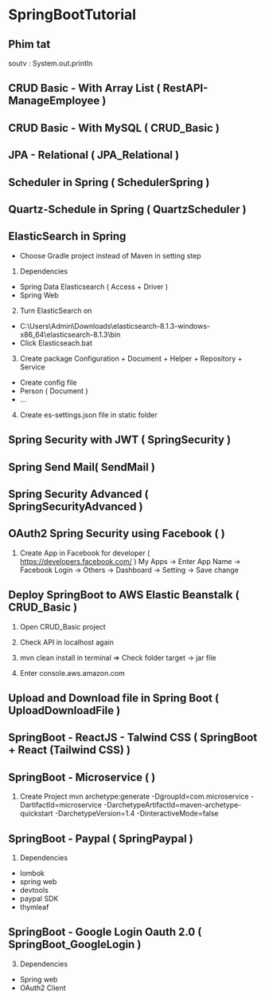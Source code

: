 # SpringBootTutorial

## Phim tat
soutv : System.out.println


## CRUD Basic - With Array List ( RestAPI-ManageEmployee ) 



## CRUD Basic - With MySQL ( CRUD_Basic )



## JPA - Relational ( JPA_Relational )



## Scheduler in Spring ( SchedulerSpring )



## Quartz-Schedule in Spring ( QuartzScheduler )



## ElasticSearch in Spring
* Choose Gradle project instead of Maven in setting step
1. Dependencies
- Spring Data Elasticsearch ( Access + Driver )
- Spring Web
2. Turn ElasticSearch on
- C:\Users\Admin\Downloads\elasticsearch-8.1.3-windows-x86_64\elasticsearch-8.1.3\bin
- Click Elasticseach.bat
3. Create package Configuration + Document + Helper + Repository + Service
- Create config file
- Person ( Document )
- ...
4. Create es-settings.json file in static folder



## Spring Security with JWT ( SpringSecurity )


## Spring Send Mail( SendMail )


## Spring Security Advanced ( SpringSecurityAdvanced )


## OAuth2 Spring Security using Facebook ( )
1. Create App in Facebook for developer ( https://developers.facebook.com/ )
My Apps -> Enter App Name -> Facebook Login -> Others -> Dashboard -> Setting -> Save change


## Deploy SpringBoot to AWS Elastic Beanstalk ( CRUD_Basic )
1. Open CRUD_Basic project

2. Check API in localhost again

3. mvn clean install  in terminal
=> Check folder target -> jar file

4. Enter console.aws.amazon.com


## Upload and Download file in Spring Boot ( UploadDownloadFile )


## SpringBoot - ReactJS - Talwind CSS ( SpringBoot + React (Tailwind CSS) )


## SpringBoot - Microservice ( )
1. Create Project
mvn archetype:generate -DgroupId=com.microservice -DartifactId=microservice -DarchetypeArtifactId=maven-archetype-quickstart -DarchetypeVersion=1.4 -DinteractiveMode=false


## SpringBoot - Paypal ( SpringPaypal )
1. Dependencies
- lombok
- spring web
- devtools
- paypal SDK
- thymleaf


## SpringBoot - Google Login Oauth 2.0 ( SpringBoot_GoogleLogin )
3. Dependencies
- Spring web
- OAuth2 Client






